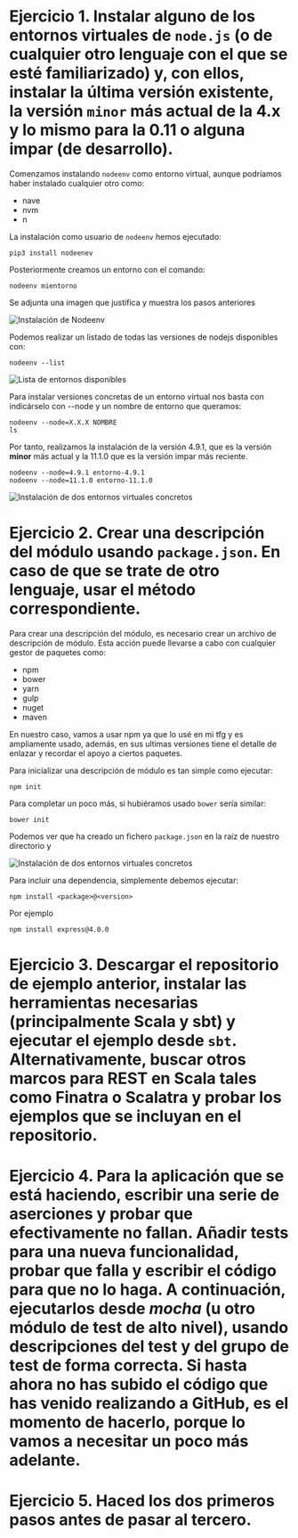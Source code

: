 # Ejercicio 1. Instalar alguno de los entornos virtuales de `node.js` (o de cualquier otro lenguaje con el que se esté familiarizado) y, con ellos, instalar la última versión existente, la versión `minor` más actual de la 4.x y lo mismo para la 0.11 o alguna impar (de desarrollo).

Comenzamos instalando `nodeenv` como entorno virtual, aunque podríamos haber instalado cualquier otro como:
* nave
* nvm
* n

La instalación como usuario de `nodeenv` hemos ejecutado:

```
pip3 install nodeenev
```


Posteriormente creamos un entorno con el comando:

```
nodeenv mientorno
```

Se adjunta una imagen que justifica y muestra los pasos anteriores


![Instalación de Nodeenv](https://github.com/pepitoenpeligro/CC-Ejercicios/blob/master/images/2/01-nodeenv-installed.png)

Podemos realizar un listado de todas las versiones de nodejs disponibles con:

```
nodeenv --list
```

![Lista de entornos disponibles](https://github.com/pepitoenpeligro/CC-Ejercicios/blob/master/images/2/01-nodeenv-list.png)


Para instalar versiones concretas de un entorno virtual nos basta con indicárselo con --node y un nombre de entorno que queramos:

```
nodeenv --node=X.X.X NOMBRE
ls
```

Por tanto, realizamos la instalación de la versión 4.9.1, que es la versión __minor__ más actual y la 11.1.0 que es la versión impar más reciente.

```
nodeenv --node=4.9.1 entorno-4.9.1
nodeenv --node=11.1.0 entorno-11.1.0
```

![Instalación de dos entornos virtuales concretos](https://github.com/pepitoenpeligro/CC-Ejercicios/blob/master/images/2/01-nodeenv-env-install)


# Ejercicio 2. Crear una descripción del módulo usando `package.json`. En caso de que se trate de otro lenguaje, usar el método correspondiente.  

Para crear una descripción del módulo, es necesario crear un archivo de descripción de módulo. Esta acción puede llevarse a cabo con cualquier gestor de paquetes como:

* npm
* bower
* yarn
* gulp
* nuget
* maven

En nuestro caso, vamos a usar npm ya que lo usé en mi tfg y es ampliamente usado, además, en sus ultimas versiones tiene el detalle de enlazar y recordar el apoyo a ciertos paquetes.

Para inicializar una descripción de módulo es tan simple como ejecutar:

```
npm init
```

Para completar un poco más, si hubiéramos usado `bower` sería similar:

```
bower init
```


Podemos ver que ha creado un fichero `package.json` en la raíz de nuestro directorio y 


![Instalación de dos entornos virtuales concretos](https://github.com/pepitoenpeligro/CC-Ejercicios/blob/master/images/2/02-npm-init)


Para incluir una dependencia, simplemente debemos ejecutar:

```
npm install <package>@<version>
```

Por ejemplo

```
npm install express@4.0.0
```





# Ejercicio 3. Descargar el repositorio de ejemplo anterior, instalar las herramientas necesarias (principalmente Scala y sbt) y ejecutar el ejemplo desde `sbt`. Alternativamente, buscar otros marcos para REST en Scala tales como Finatra o Scalatra y probar los ejemplos que se incluyan en el repositorio. 



# Ejercicio 4. Para la aplicación que se está haciendo, escribir una serie de aserciones y probar que efectivamente no fallan. Añadir tests para una nueva funcionalidad, probar que falla y escribir el código para que no lo haga. A continuación, ejecutarlos desde *mocha* (u otro módulo de test de alto nivel), usando descripciones del test y del grupo de test de forma correcta. Si hasta ahora no has subido el código que has venido realizando a GitHub, es el momento de hacerlo, porque lo vamos a necesitar un poco más adelante. 



# Ejercicio 5. Haced los dos primeros pasos antes de pasar al tercero.